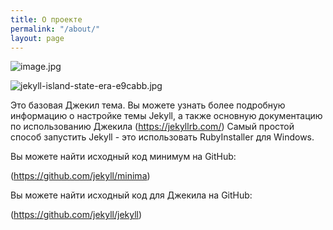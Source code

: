 ```yaml
---
title: О проекте
permalink: "/about/"
layout: page
---
```


![image.jpg](/uploads/image.jpg)

![jekyll-island-state-era-e9cabb.jpg](/uploads/jekyll-island-state-era-e9cabb.jpg)


Это базовая Джекил тема. Вы можете узнать более подробную информацию о настройке темы Jekyll, а также основную документацию по использованию  Джекила  (https://jekyllrb.com/) 
Самый простой способ запустить Jekyll - это использовать RubyInstaller для Windows.

Вы можете найти исходный код минимум на GitHub:

 (https://github.com/jekyll/minima)

Вы можете найти исходный код для Джекила на GitHub:

 (https://github.com/jekyll/jekyll)